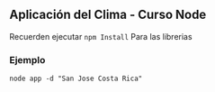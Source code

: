 ## Aplicación del Clima - Curso Node
   
   Recuerden ejecutar ```npm Install``` Para las librerias
   
   ### Ejemplo 
   
   ```
   node app -d "San Jose Costa Rica"
   ```